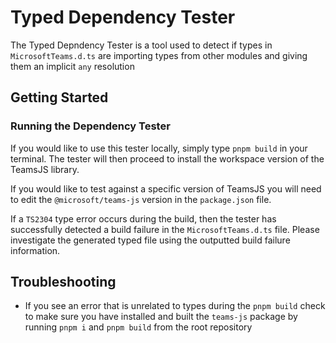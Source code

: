 # Typed Dependency Tester

The Typed Depndency Tester is a tool used to detect if types in `MicrosoftTeams.d.ts` are importing types from other modules and giving them an implicit `any` resolution

## Getting Started

### Running the Dependency Tester

If you would like to use this tester locally, simply type `pnpm build` in your terminal. The tester will then proceed to install the workspace version of the TeamsJS library.

If you would like to test against a specific version of TeamsJS you will need to edit the `@microsoft/teams-js` version in the `package.json` file.

If a `TS2304` type error occurs during the build, then the tester has successfully detected a build failure in the `MicrosoftTeams.d.ts` file. Please investigate the generated typed file using the outputted build failure information.

## Troubleshooting

- If you see an error that is unrelated to types during the `pnpm build` check to make sure you have installed and built the `teams-js` package by running `pnpm i` and `pnpm build` from the root repository

